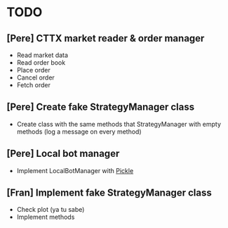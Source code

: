 # TODO

## [Pere] CTTX market reader & order manager

- Read market data
- Read order book
- Place order
- Cancel order
- Fetch order


## [Pere] Create fake StrategyManager class

- Create class with the same methods that StrategyManager with empty methods (log a message on every method)


## [Pere] Local bot manager

- Implement LocalBotManager with [Pickle](https://docs.python.org/3.4/library/pickle.html?highlight=pickle#pickle)


## [Fran] Implement fake StrategyManager class

- Check plot (ya tu sabe)
- Implement methods